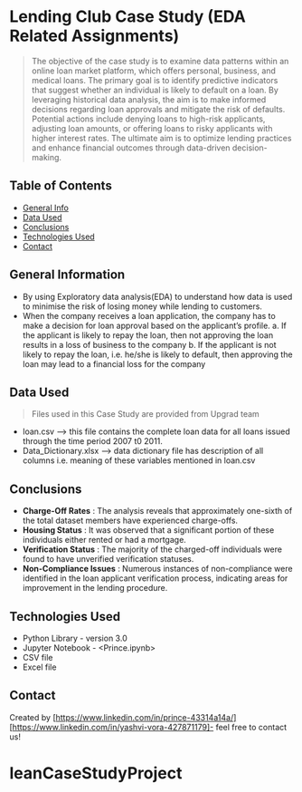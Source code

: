 # Lending Club Case Study (EDA Related Assignments)
> The objective of the case study is to examine data patterns within an online loan market platform, which offers personal, business, and medical loans. The primary goal is to identify predictive indicators that suggest whether an individual is likely to default on a loan. By leveraging historical data analysis, the aim is to make informed decisions regarding loan approvals and mitigate the risk of defaults. Potential actions include denying loans to high-risk applicants, adjusting loan amounts, or offering loans to risky applicants with higher interest rates. The ultimate aim is to optimize lending practices and enhance financial outcomes through data-driven decision-making.


## Table of Contents
* [General Info](#general-information)
* [Data Used](#data-used)
* [Conclusions](#conclusions)
* [Technologies Used](#technologies-used)
* [Contact](#contact)

<!-- You can include any other section that is pertinent to your problem -->

## General Information
- By using  Exploratory data analysis(EDA) to understand how data is used to minimise the risk of losing money while lending to customers.
- When the company receives a loan application, the company has to make a decision for loan approval based on the applicant’s profile.
    a. If the applicant is likely to repay the loan, then not approving the loan results in a loss of business to the company
    b. If the applicant is not likely to repay the loan, i.e. he/she is likely to default, then approving the loan may lead to a financial loss for the company
  
## Data Used
> Files used in this Case Study are provided from Upgrad team
- loan.csv --> this file contains the complete loan data for all loans issued through the time period 2007 t0 2011.
- Data_Dictionary.xlsx --> data dictionary file has description of all columns i.e. meaning of these variables mentioned in loan.csv

## Conclusions
- **Charge-Off Rates**        :    The analysis reveals that approximately one-sixth of the total dataset members have experienced charge-offs.
- **Housing Status**          :    It was observed that a significant portion of these individuals either rented or had a mortgage.
- **Verification Status**     :    The majority of the charged-off individuals were found to have unverified verification statuses.
- **Non-Compliance Issues**   :    Numerous instances of non-compliance were identified in the loan applicant verification process, indicating areas for improvement in the                                    lending procedure.

## Technologies Used
- Python Library - version 3.0
- Jupyter Notebook - <Prince.ipynb>
- CSV file
- Excel file

## Contact
Created by [https://www.linkedin.com/in/prince-43314a14a/] 
           [https://www.linkedin.com/in/yashvi-vora-427871179]- feel free to contact us!

# leanCaseStudyProject
